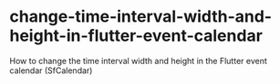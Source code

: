 # change-time-interval-width-and-height-in-flutter-event-calendar
How to change the time interval width and height in the Flutter event calendar (SfCalendar) 
